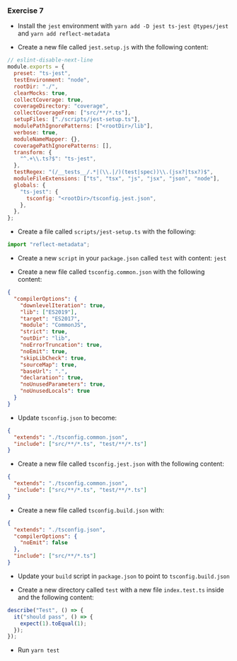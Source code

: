 ### Exercise 7

- Install the `jest` environment with `yarn add -D jest ts-jest @types/jest` and `yarn add reflect-metadata`

- Create a new file called `jest.setup.js` with the following content:

```js
// eslint-disable-next-line
module.exports = {
  preset: "ts-jest",
  testEnvironment: "node",
  rootDir: "./",
  clearMocks: true,
  collectCoverage: true,
  coverageDirectory: "coverage",
  collectCoverageFrom: ["src/**/*.ts"],
  setupFiles: ["./scripts/jest-setup.ts"],
  modulePathIgnorePatterns: ["<rootDir>/lib"],
  verbose: true,
  moduleNameMapper: {},
  coveragePathIgnorePatterns: [],
  transform: {
    "^.+\\.ts?$": "ts-jest",
  },
  testRegex: "(/__tests__/.*|(\\.|/)(test|spec))\\.(jsx?|tsx?)$",
  moduleFileExtensions: ["ts", "tsx", "js", "jsx", "json", "node"],
  globals: {
    "ts-jest": {
      tsconfig: "<rootDir>/tsconfig.jest.json",
    },
  },
};
```

- Create a file called `scripts/jest-setup.ts` with the following:

```ts
import "reflect-metadata";
```

- Create a new `script` in your `package.json` called `test` with content: `jest`

- Create a new file called `tsconfig.common.json` with the following content:

```json
{
  "compilerOptions": {
    "downlevelIteration": true,
    "lib": ["ES2019"],
    "target": "ES2017",
    "module": "CommonJS",
    "strict": true,
    "outDir": "lib",
    "noErrorTruncation": true,
    "noEmit": true,
    "skipLibCheck": true,
    "sourceMap": true,
    "baseUrl": ".",
    "declaration": true,
    "noUnusedParameters": true,
    "noUnusedLocals": true
  }
}
```

- Update `tsconfig.json` to become:

```json
{
  "extends": "./tsconfig.common.json",
  "include": ["src/**/*.ts", "test/**/*.ts"]
}
```

- Create a new file called `tsconfig.jest.json` with the following content:

```json
{
  "extends": "./tsconfig.common.json",
  "include": ["src/**/*.ts", "test/**/*.ts"]
}
```

- Create a new file called `tsconfig.build.json` with:

```json
{
  "extends": "./tsconfig.json",
  "compilerOptions": {
    "noEmit": false
  },
  "include": ["src/**/*.ts"]
}
```

- Update your `build` script in `package.json` to point to `tsconfig.build.json`

- Create a new directory called `test` with a new file `index.test.ts` inside and the following content:

```ts
describe("Test", () => {
  it("should pass", () => {
    expect(1).toEqual(1);
  });
});
```

- Run `yarn test`

